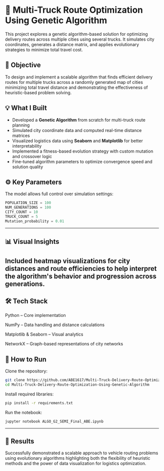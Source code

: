 # 🚚 Multi-Truck Route Optimization Using Genetic Algorithm

This project explores a genetic algorithm-based solution for optimizing delivery routes across multiple cities using several trucks. It simulates city coordinates, generates a distance matrix, and applies evolutionary strategies to minimize total travel cost.

## 🧠 Objective

To design and implement a scalable algorithm that finds efficient delivery routes for multiple trucks across a randomly generated map of cities minimizing total travel distance and demonstrating the effectiveness of heuristic-based problem solving.

## 💡 What I Built

- Developed a **Genetic Algorithm** from scratch for multi-truck route planning
- Simulated city coordinate data and computed real-time distance matrices
- Visualized logistics data using **Seaborn** and **Matplotlib** for better interpretability
- Implemented a fitness-based evolution strategy with custom mutation and crossover logic
- Fine-tuned algorithm parameters to optimize convergence speed and solution quality

## ⚙️ Key Parameters

The model allows full control over simulation settings:

```python
POPULATION_SIZE = 100
NUM_GENERATIONS = 100
CITY_COUNT = 10
TRUCK_COUNT = 5
Mutation_probability = 0.01
```
---

## 📊 Visual Insights
Included heatmap visualizations for city distances and route efficiencies to help interpret the algorithm's behavior and progression across generations.
---
## 🛠 Tech Stack
Python – Core implementation

NumPy – Data handling and distance calculations

Matplotlib & Seaborn – Visual analytics

NetworkX – Graph-based representations of city networks

## 🚀 How to Run
Clone the repository:
```bash
git clone https://github.com/ABE1617/Multi-Truck-Delivery-Route-Optimization-Using-Genetic-Algorithm.git
cd Multi-Truck-Delivery-Route-Optimization-Using-Genetic-Algorithm
```
Install required libraries:
```bash
pip install -r requirements.txt
```
Run the notebook:
```bash
jupyter notebook ALGO_G2_SEMI_Final_ABE.ipynb
```
---

## 🏁 Results
Successfully demonstrated a scalable approach to vehicle routing problems using evolutionary algorithms highlighting both the flexibility of heuristic methods and the power of data visualization for logistics optimization.
